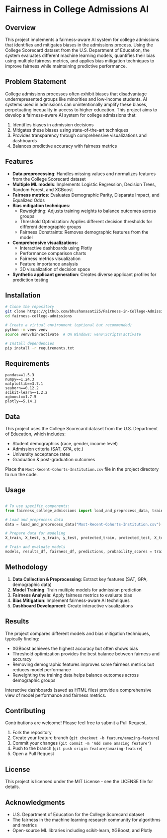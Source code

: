 # Fairness in College Admissions AI

## Overview

This project implements a fairness-aware AI system for college admissions that identifies and mitigates biases in the admissions process. Using the College Scorecard dataset from the U.S. Department of Education, the system evaluates different machine learning models, quantifies their bias using multiple fairness metrics, and applies bias mitigation techniques to improve fairness while maintaining predictive performance.

## Problem Statement

College admissions processes often exhibit biases that disadvantage underrepresented groups like minorities and low-income students. AI systems used in admissions can unintentionally amplify these biases, perpetuating inequality in access to higher education. This project aims to develop a fairness-aware AI system for college admissions that:

1. Identifies biases in admission decisions
2. Mitigates these biases using state-of-the-art techniques
3. Provides transparency through comprehensive visualizations and dashboards
4. Balances predictive accuracy with fairness metrics

## Features

- **Data preprocessing**: Handles missing values and normalizes features from the College Scorecard dataset
- **Multiple ML models**: Implements Logistic Regression, Decision Trees, Random Forest, and XGBoost
- **Fairness metrics**: Evaluates Demographic Parity, Disparate Impact, and Equalized Odds
- **Bias mitigation techniques**:
  - Reweighting: Adjusts training weights to balance outcomes across groups
  - Threshold Optimization: Applies different decision thresholds for different demographic groups
  - Fairness Constraints: Removes demographic features from the model
- **Comprehensive visualizations**: 
  - Interactive dashboards using Plotly
  - Performance comparison charts
  - Fairness metrics visualization
  - Feature importance analysis
  - 3D visualization of decision space
- **Synthetic applicant generation**: Creates diverse applicant profiles for prediction testing

## Installation

```bash
# Clone the repository
git clone https://github.com/bhushanasati25/Fairness-in-College-Admissions-Using-AI.git
cd fairness-college-admissions

# Create a virtual environment (optional but recommended)
python -m venv venv
source venv/bin/activate  # On Windows: venv\Scripts\activate

# Install dependencies
pip install -r requirements.txt
```

## Requirements

```
pandas==1.5.3
numpy==1.24.3
matplotlib==3.7.1
seaborn==0.12.2
scikit-learn==1.2.2
xgboost==1.7.5
plotly==5.14.1
```

## Data

This project uses the College Scorecard dataset from the U.S. Department of Education, which includes:
- Student demographics (race, gender, income level)
- Admission criteria (SAT, GPA, etc.)
- University acceptance rates
- Graduation & post-graduation outcomes

Place the `Most-Recent-Cohorts-Institution.csv` file in the project directory to run the code.

## Usage

```python

# To use specific components:
from fairness_college_admissions import load_and_preprocess_data, train_and_evaluate_models

# Load and preprocess data
data = load_and_preprocess_data("Most-Recent-Cohorts-Institution.csv")

# Prepare data for modeling
X_train, X_test, y_train, y_test, protected_train, protected_test, X_train_scaled, X_test_scaled, scaler = prepare_data_for_modeling(data)

# Train and evaluate models
models, results_df, fairness_df, predictions, probability_scores = train_and_evaluate_models(X_train_scaled, X_test_scaled, y_train, y_test, protected_test)
```

## Methodology

1. **Data Collection & Preprocessing**: Extract key features (SAT, GPA, demographic data)
2. **Model Training**: Train multiple models for admission prediction
3. **Fairness Analysis**: Apply fairness metrics to evaluate bias
4. **Bias Mitigation**: Implement fairness-aware AI techniques
5. **Dashboard Development**: Create interactive visualizations 

## Results

The project compares different models and bias mitigation techniques, typically finding:

- XGBoost achieves the highest accuracy but often shows bias
- Threshold optimization provides the best balance between fairness and accuracy
- Removing demographic features improves some fairness metrics but reduces model performance
- Reweighting the training data helps balance outcomes across demographic groups

Interactive dashboards (saved as HTML files) provide a comprehensive view of model performance and fairness metrics.

## Contributing

Contributions are welcome! Please feel free to submit a Pull Request.

1. Fork the repository
2. Create your feature branch (`git checkout -b feature/amazing-feature`)
3. Commit your changes (`git commit -m 'Add some amazing feature'`)
4. Push to the branch (`git push origin feature/amazing-feature`)
5. Open a Pull Request

## License

This project is licensed under the MIT License - see the LICENSE file for details.

## Acknowledgments

- U.S. Department of Education for the College Scorecard dataset
- The fairness in the machine learning research community for algorithms and metrics
- Open-source ML libraries including scikit-learn, XGBoost, and Plotly
